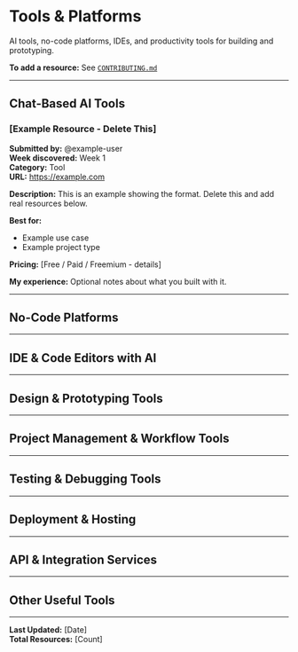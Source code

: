 # Tools & Platforms

AI tools, no-code platforms, IDEs, and productivity tools for building and prototyping.

**To add a resource:** See [`CONTRIBUTING.md`](../CONTRIBUTING.md)

---

## Chat-Based AI Tools

<!-- Add resources below using the template format -->

### [Example Resource - Delete This]
**Submitted by:** @example-user  
**Week discovered:** Week 1  
**Category:** Tool  
**URL:** https://example.com

**Description:**
This is an example showing the format. Delete this and add real resources below.

**Best for:**
- Example use case
- Example project type

**Pricing:** [Free / Paid / Freemium - details]

**My experience:**
Optional notes about what you built with it.

---

## No-Code Platforms

<!-- Add resources here -->

---

## IDE & Code Editors with AI

<!-- Add resources here -->

---

## Design & Prototyping Tools

<!-- Add resources here -->

---

## Project Management & Workflow Tools

<!-- Add resources here -->

---

## Testing & Debugging Tools

<!-- Add resources here -->

---

## Deployment & Hosting

<!-- Add resources here -->

---

## API & Integration Services

<!-- Add resources here -->

---

## Other Useful Tools

<!-- Add resources here -->

---

**Last Updated:** [Date]  
**Total Resources:** [Count]

